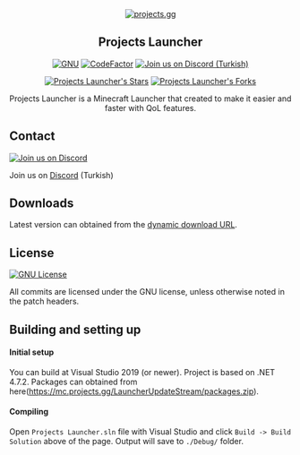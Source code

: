 <div align="center">
<a href="https://projects.gg"><img src="https://projects.gg/medya/ProjectsLogo.png" alt="projects.gg"></a>

## Projects Launcher

[![GNU](https://img.shields.io/github/license/projects-gg/MinecraftLauncher?&logo=github)](LICENSE)
[![CodeFactor](https://www.codefactor.io/repository/github/projects-gg/minecraftlauncher/badge)](https://www.codefactor.io/repository/github/projects-gg/minecraftlauncher)
[![Join us on Discord (Turkish)](https://img.shields.io/discord/480094926164590593.svg?label=&logo=discord&logoColor=ffffff&color=7389D8&labelColor=6A7EC2)](https://projects.gg/discord)

[![Projects Launcher's Stars](https://img.shields.io/github/stars/projects-gg/minecraftlauncher?label=stars&logo=github)](https://github.com/projects-gg/minecraftlauncher/stargazers)
[![Projects Launcher's Forks](https://img.shields.io/github/forks/projects-gg/minecraftlauncher?label=forks&logo=github)](https://github.com/projects-gg/minecraftlauncher/network/members)

Projects Launcher is a Minecraft Launcher that created to make it easier and faster with QoL features.

</div>

## Contact
[![Join us on Discord](https://img.shields.io/discord/480094926164590593.svg?label=&logo=discord&logoColor=ffffff&color=7389D8&labelColor=6A7EC2)](https://discord.gg/9hxHCTQ)

Join us on [Discord](https://discord.gg/9hxHCTQ) (Turkish)

## Downloads
Latest version can obtained from the [dynamic download URL](https://projects.gg/indir/).

## License
[![GNU License](https://img.shields.io/github/license/projects-gg/MinecraftLauncher?&logo=github)](LICENSE)

All commits are licensed under the GNU license, unless otherwise noted in the patch headers.

## Building and setting up

#### Initial setup
You can build at Visual Studio 2019 (or newer). Project is based on .NET 4.7.2. Packages can obtained from here(https://mc.projects.gg/LauncherUpdateStream/packages.zip).

#### Compiling
Open `Projects Launcher.sln` file with Visual Studio and click `Build -> Build Solution` above of the page. Output will save to `./Debug/` folder.
